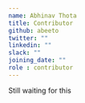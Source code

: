 ```yaml
---
name: Abhinav Thota
title: Contributor
github: abeeto
twitter: ""
linkedin: ""
slack: ""
joining_date: ""
role : contributor
---
```


Still waiting for this

